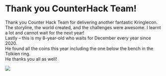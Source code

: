 # Thank you CounterHack Team!
<p class="MyNormalStyle">
Thank you Counter Hack Team for delivering another fantastic Kringlecon.<br>
The storyline, the world created, and the challenges were awesome. 
I learnt a lot and cannot wait for the next year! <br>
Lastly – this is my 8-year-old who waits for December every year since 2020.<br>
He found all the coins this year including the one below the bench in the Tolkien ring. <br>
He thanks you all as well!
</p>
<img src="../images/blog_images/aarush.png">